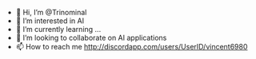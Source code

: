 - 👋 Hi, I’m @Trinominal
- 👀 I’m interested in AI
- 🌱 I’m currently learning ...
- 💞️ I’m looking to collaborate on AI applications
- 📫 How to reach me http://discordapp.com/users/UserID/vincent6980

<!---
Trinominal/Trinominal is a ✨ special ✨ repository because its `README.md` (this file) appears on your GitHub profile.
You can click the Preview link to take a look at your changes.
--->
